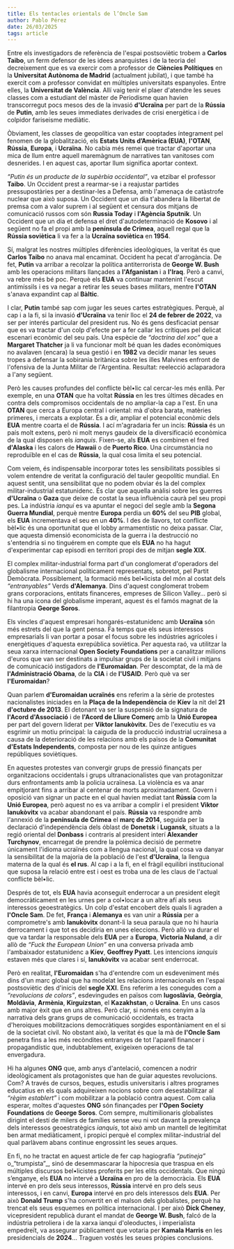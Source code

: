 ```yaml
---
title: Els tentacles orientals de l’Oncle Sam
author: Pablo Pérez
date: 26/03/2025
tags: article
---
```


Entre els investigadors de referència de l'espai postsoviètic trobem a **Carlos Taibo**, un ferm defensor de les idees anarquistes i de la teoria del decreixement que es va exercir com a professor de **Ciències Polítiques** en la **Universitat Autònoma de Madrid** (actualment jubilat), i que també ha exercit com a professor convidat en múltiples universitats espanyoles. Entre elles, la **Universitat de València**. Allí vaig tenir el plaer d'atendre les seues classes com a estudiant del màster de Periodisme quan havien transcorregut pocs mesos des de la invasió **d'Ucraïna** per part de la **Rússia** de **Putin**, amb les seues immediates derivades de crisi energètica i de colpidor fariseisme mediàtic.

Òbviament, les classes de geopolítica van estar cooptades íntegrament pel fenomen de la globalització, els **Estats Units d’Amèrica (EUA)**, **l'OTAN**, **Rússia**, **Europa**, i **Ucraïna**. No cabia més remei que tractar d'aportar una mica de llum entre aquell maremàgnum de narratives tan vanitoses com desnerides. I en aquest cas, aportar llum significa aportar context.

_“Putin és un producte de la supèrbia occidental”_, va etzibar el professor **Taibo**. Un Occident prest a rearmar-se i a reajustar partides pressupostàries per a destinar-les a Defensa, amb l'amenaça de catàstrofe nuclear que això suposa. Un Occident que un dia t'abandera la llibertat de premsa com a valor suprem i al següent et censura dos mitjans de comunicació russos com són **Russia Today** i **l'Agència Sputnik**. Un Occident que un dia et defensa el dret d'autodeterminació de **Kosovo** i al següent no fa el propi amb la **península de Crimea**, aquell regal que la **Rússia soviètica** li va fer a la **Ucraïna soviètica** en **1954**.

Sí, malgrat les nostres múltiples diferències ideològiques, la veritat és que **Carlos Taibo** no anava mal encaminat. Occident ha pecat d'arrogància. De fet, **Putin** va arribar a recolzar la política antiterrorista de **George W. Bush** amb les operacions militars llançades a **l'Afganistan** i a **l'Iraq**. Però a canvi, va rebre més bé poc. Perquè els **EUA** va continuar mantenint l'escut antimíssils i es va negar a retirar les seues bases militars, mentre **l'OTAN** s'anava expandint cap al **Bàltic**.

I clar, **Putin** també sap com jugar les seues cartes estratègiques. Perquè, al cap i a la fi, si la invasió **d'Ucraïna** va tenir lloc el **24 de febrer de 2022**, va ser per interés particular del president rus. No és gens desficaciat pensar que es va tractar d'un colp d'efecte per a fer callar les crítiques pel delicat escenari econòmic del seu país. Una espècie de _“doctrina del xoc”_ que a **Margaret Thatcher** ja li va funcionar molt bé quan les dades econòmiques no avalaven (encara) la seua gestió i en **1982** va decidir manar les seues tropes a defensar la sobirania britànica sobre les illes Malvines enfront de l'ofensiva de la Junta Militar de l'Argentina. Resultat: reelecció aclaparadora a l'any següent.

Però les causes profundes del conflicte bèl•lic cal cercar-les més enllà. Per exemple, en una **OTAN** que ha voltat **Rússia** en les tres últimes dècades en contra dels compromisos occidentals de no ampliar-la cap a l'est. En una **OTAN** que cerca a Europa central i oriental: mà d'obra barata, matèries primeres, i mercats a explotar. És a dir, ampliar el potencial econòmic dels **EUA** mentre coarta el de **Rússia**. I ací m'agradaria fer un incís: **Rússia** és un país molt extens, però ni molt menys gaudeix de la diversificació econòmica de la qual disposen els _ianquis_. Fixen-se, als **EUA** es combinen el fred **d'Alaska** i les calors de **Hawaii** o de **Puerto Rico**. Una circumstància no reproduïble en el cas de **Rússia**, la qual cosa limita el seu potencial.

Com veiem, és indispensable incorporar totes les sensibilitats possibles si volem entendre de veritat la configuració del tauler geopolític mundial. En aquest sentit, una sensibilitat que no podem obviar és la del complex militar-industrial estatunidenc. És clar que aquella anàlisi sobre les guerres **d'Ucraïna** o **Gaza** que deixe de costat la seua influència caurà pel seu propi pes. La indústria _ianqui_ es va apuntar el negoci del segle amb la **Segona Guerra Mundial**, perquè mentre **Europa** perdia un **60%** del seu **PIB** global, els **EUA** incrementava el seu en un **40%**. I des de llavors, tot conflicte bèl•lic és una oportunitat que el lobby armamentístic no deixa passar. Clar, que aquesta dimensió economicista de la guerra i la destrucció no s'entendria si no tinguérem en compte que els **EUA** no ha hagut d'experimentar cap episodi en territori propi des de mitjan **segle XIX**.

El complex militar-industrial forma part d'un conglomerat d'operadors del globalisme internacional políticament representats, sobretot, pel Partit Demòcrata. Possiblement, la formació més bel•licista del món al costat dels
_“entranyables”_ Verds **d'Alemanya**. Dins d'aquest conglomerat trobem grans corporacions, entitats financeres, empreses de Silicon Valley… però si hi ha una icona del globalisme imperant, aquest és el famós magnat de la filantropia **George Soros**.

Els vincles d'aquest empresari hongarés-estatunidenc amb **Ucraïna** són més estrets del que la gent pensa. Fa temps que els seus interessos empresarials li van portar a posar el focus sobre les indústries agrícoles i energètiques d'aquesta exrepública soviètica. Per aquesta raó, va utilitzar la seua xarxa internacional **Open Society Foundations** per a canalitzar milions d'euros que van ser destinats a impulsar grups de la societat civil i mitjans de comunicació instigadors de **l'Euromaidan**. Per descomptat, de la mà de **l'Administració Obama**, de la **CIA** i de **l'USAID**. Però què va ser **l'Euromaidan**?

Quan parlem **d'Euromaidan ucraïnés** ens referim a la sèrie de protestes nacionalistes iniciades en la **Plaça de la Independència** de **Kíev** la nit del **21 d'octubre de 2013**. El detonant va ser la suspensió de la signatura de **l'Acord d'Associació** i de **l'Acord de Lliure Comerç** amb la **Unió Europea** per part del govern liderat per **Viktor Ianukòvitx**. Des de l'executiu es va esgrimir un motiu principal: la caiguda de la producció industrial ucraïnesa a causa de la deterioració de les relacions amb els països de la **Comunitat d'Estats Independents**, composta per nou de les quinze antigues repúbliques soviètiques.

En aquestes protestes van convergir grups de pressió finançats per organitzacions occidentals i grups ultranacionalistes que van protagonitzar durs enfrontaments amb la policia ucraïnesa. La violència es va anar empitjorant fins a arribar al centenar de morts aproximadament. Govern i oposició van signar un pacte en el qual havien mediat tant **Rússia** com la **Unió Europea**, però aquest no es va arribar a complir i el president **Viktor Ianukòvitx** va acabar abandonant el país. **Rússia** va respondre amb l'annexió de la **península de Crimea** el **març de 2014**, seguida per la declaració d'independència dels óblast de **Donetsk** i **Lugansk**, situats a la regió oriental del **Donbass** i contraris al president interí **Alexander Turchynov**, encarregat de prendre la polèmica decisió de permetre únicament l'idioma ucraïnés com a llengua nacional, la qual cosa va danyar la sensibilitat de la majoria de la població de l'est **d'Ucraïna**, la llengua materna de la qual és **el rus**. Al cap i a la fi, en el fràgil equilibri institucional que suposa la relació entre est i oest es troba una de les claus de l'actual conflicte bèl•lic.

Després de tot, els **EUA** havia aconseguit enderrocar a un president elegit democràticament en les urnes per a col•locar a un altre afí als seus interessos geoestratègics. Un colp d'estat encobert dels quals li agraden a **l'Oncle Sam**. De fet, **França** i **Alemanya** es van unir a **Rússia** per a comprometre's amb **Ianukòvitx** donant-li la seua paraula que no hi hauria derrocament i que tot es decidiria en unes eleccions. Però allò va durar el que va tardar la responsable dels **EUA** per a **Europa**, **Victoria Nuland**, a dir allò de _“Fuck the European Union”_ en una conversa privada amb l'ambaixador estatunidenc a **Kíev**, **Geoffrey Pyatt**. Les intencions _ianquis_ estaven més que clares i sí, **Ianukòvitx** va acabar sent enderrocat.

Però en realitat, **l'Euromaidan** s'ha d'entendre com un esdeveniment més dins d'un marc global que ha modelat les relacions internacionals en l'espai postsoviètic des d'inicis del **segle XXI**. Ens referim a les conegudes com a _“revolucions de colors”_, esdevingudes en països com **Iugoslàvia**, **Geòrgia**, **Moldàvia**, **Armènia**, **Kirguizstan**, el **Kazakhstan**, o **Ucraïna**. En uns casos amb major èxit que en uns altres. Però clar, si només ens cenyim a la narrativa dels grans grups de comunicació occidentals, es tracta d'heroiques mobilitzacions democràtiques sorgides espontàniament en el si de la societat civil. No obstant això, la veritat és que la mà de **l'Oncle Sam** penetra fins a les més recòndites entranyes de tot l'aparell financer i propagandístic que, indubtablement, exigeixen operacions de tal envergadura.

Hi ha algunes **ONG** que, amb anys d'antelació, comencen a nodrir ideològicament als protagonistes que han de guiar aquestes revolucions. Com? A través de cursos, beques, estudis universitaris i altres programes educatius en els quals adquireixen nocions sobre com desestabilitzar al _“règim establert”_ i com mobilitzar a la població contra aquest. Com calia esperar, moltes d'aquestes **ONG** són finançades per **l'Open Society Foundations** de **George Soros**. Com sempre, multimilionaris globalistes dirigint el destí de milers de famílies sense veu ni vot davant la prevalença dels interessos geoestratègics _ianquis_, tot això amb un mantell de legitimitat ben armat mediàticament, i propici perquè el complex militar-industrial del qual parlàvem abans continue engrossint les seues arques.

En fi, no he tractat en aquest article de fer cap hagiografía _“putineja”_ o_“trumpista”_, sinó de desemmascarar la hipocresia que traspua en els múltiples discursos bel•licistes proferits per les elits occidentals. Que ningú s’enganye, els **EUA** no intervé a **Ucraïna** en pro de la democràcia. Els **EUA** intervé en pro dels seus interessos, **Rússia** intervé en pro dels seus interessos, i en canvi, **Europa** intervé en pro dels interessos dels **EUA**. Per això **Donald Trump** s'ha convertit en el malson dels globalistes, perquè ha trencat els seus esquemes en política internacional. I per això **Dick Cheney**, vicepresident republicà durant el mandat de **George W. Bush**, falcó de la indústria petroliera i de la xarxa ianqui d'oleoductes, i imperialista empedreït, va assegurar públicament que votaria per **Kamala Harris** en les presidencials de **2024**… Traguen vostés les seues pròpies conclusions.
